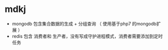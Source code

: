 # mdkj

- mongodb 包含集合数据的生成 + 分组查询 （ 使用基于php7 的mongodb扩展 ）
- redis 包含 消费者和 生产者，没有写成守护进程模式，消费者需要添加到定时任务
